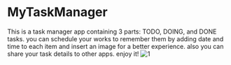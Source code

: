 # MyTaskManager
This is a task manager app containing 3 parts: TODO, DOING, and DONE tasks. you can schedule your works to remember them by adding date and time to each item and insert an image for a better experience. also you can share your task details to other apps. enjoy it!
![1](https://user-images.githubusercontent.com/68108302/103419576-e3995d80-4ba8-11eb-8039-8604254b046c.png)
